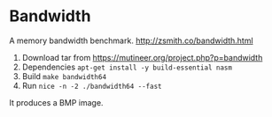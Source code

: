 # Bandwidth

A memory bandwidth benchmark. http://zsmith.co/bandwidth.html

1. Download tar from https://mutineer.org/project.php?p=bandwidth
1. Dependencies `apt-get install -y build-essential nasm`
1. Build `make bandwidth64`
1. Run `nice -n -2 ./bandwidth64 --fast`

It produces a BMP image.
